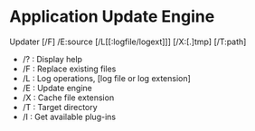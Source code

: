 # Application Update Engine
 
Updater [/F] /E:source [/L[[:logfile/logext]]] [/X:[.]tmp] [/T:path]
 
- /? : Display help
- /F : Replace existing files
- /L : Log operations, [log file or log extension]
- /E : Update engine
- /X : Cache file extension
- /T : Target directory
- /I : Get available plug-ins
 